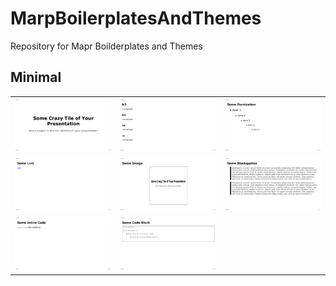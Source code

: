 # MarpBoilerplatesAndThemes
Repository for Mapr Boilderplates and Themes

## Minimal
||||
|:-:|:-:|:-:|
| <img src="./images/slides.001.png" width="200"/> | <img src="./images/slides.002.png" width="200"/> | <img src="./images/slides.003.png" width="200"/>| <img src="./images/slides.004.png" width="200"/>
| <img src="./images/slides.005.png" width="200"/>| <img src="./images/slides.006.png" width="200"/> | <img src="./images/slides.007.png" width="200"/>| <img src="./images/slides.008.png" width="200"/>
| <img src="./images/slides.009.png" width="200"/>| <img src="./images/slides.010.png" width="200"/>
